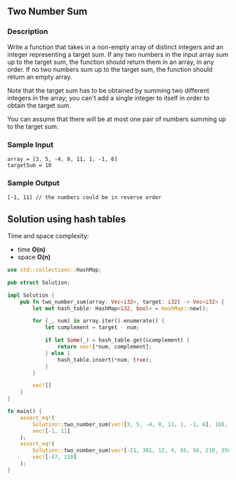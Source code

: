 ## Two Number Sum

### Description

Write a function that takes in a non-empty array of distinct integers and an integer representing a target sum. If any two numbers in the input array sum up to the target sum, the function should return them in an array, in any order. If no two numbers sum up to the target sum, the function should return an empty array.

Note that the target sum has to be obtained by summing two different integers in the array; you can't add a single integer to itself in order to obtain the target sum.

You can assume that there will be at most one pair of numbers summing up to the target sum.

### Sample Input

```
array = [3, 5, -4, 8, 11, 1, -1, 6]
targetSum = 10
```

### Sample Output

```
[-1, 11] // the numbers could be in reverse order
```

## Solution using hash tables

Time and space complexity:

- time **O(n)**
- space **O(n)**

```rust
use std::collections::HashMap;

pub struct Solution;

impl Solution {
    pub fn two_number_sum(array: Vec<i32>, target: i32) -> Vec<i32> {
        let mut hash_table: HashMap<i32, bool> = HashMap::new();

        for (_, num) in array.iter().enumerate() {
            let complement = target - num;

            if let Some(_) = hash_table.get(&complement) {
                return vec![*num, complement];
            } else {
                hash_table.insert(*num, true);
            }
        }

        vec![]
    }
}

fn main() {
    assert_eq!(
        Solution::two_number_sum(vec![3, 5, -4, 8, 11, 1, -1, 6], 10),
        vec![-1, 11]
    );
    assert_eq!(
        Solution::two_number_sum(vec![-21, 301, 12, 4, 65, 56, 210, 356, 9, -47], 163),
        vec![-47, 210]
    );
}
```
